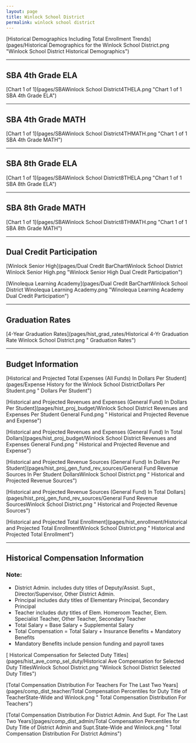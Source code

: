 ```yaml
---
layout: page
title: Winlock School District
permalink: winlock school district
---
```



[Historical Demographics Including Total Enrollment Trends](pages/Historical Demographics for the Winlock School District.png "Winlock School District Historical Demographics")

___

## SBA 4th Grade ELA

[Chart 1 of 1](pages/SBAWinlock School District4THELA.png "Chart 1 of 1 SBA 4th Grade ELA")


___

## SBA 4th Grade MATH

[Chart 1 of 1](pages/SBAWinlock School District4THMATH.png "Chart 1 of 1 SBA 4th Grade MATH")


___

## SBA 8th Grade ELA

[Chart 1 of 1](pages/SBAWinlock School District8THELA.png "Chart 1 of 1 SBA 8th Grade ELA")


___

## SBA 8th Grade MATH

[Chart 1 of 1](pages/SBAWinlock School District8THMATH.png "Chart 1 of 1 SBA 8th Grade MATH")


___

## Dual Credit Participation

[Winlock Senior High](pages/Dual Credit BarChartWinlock School District Winlock Senior High.png "Winlock Senior High Dual Credit Participation")

[Winolequa Learning Academy](pages/Dual Credit BarChartWinlock School District Winolequa Learning Academy.png "Winolequa Learning Academy Dual Credit Participation")


___

## Graduation Rates

[4-Year Graduation Rates](pages/hist_grad_rates/Historical 4-Yr Graduation Rate Winlock School District.png " Graduation Rates")


___

## Budget Information

[Historical and Projected Total Expenses (All Funds) In Dollars Per Student](pages/Expense History for the Winlock School DistrictDollars Per Student.png " Dollars Per Student")

[Historical and Projected Revenues and Expenses (General Fund) In Dollars Per Student](pages/hist_proj_budget/Winlock School District Revenues and Expenses Per Student General Fund.png " Historical and Projected Revenue and Expense")

[Historical and Projected Revenues and Expenses (General Fund) In Total Dollars](pages/hist_proj_budget/Winlock School District Revenues and Expenses General Fund.png " Historical and Projected Revenue and Expense")

[Historical and Projected Revenue Sources (General Fund) In Dollars Per Student](pages/hist_proj_gen_fund_rev_sources/General Fund Revenue Sources In Per Student DollarsWinlock School District.png " Historical and Projected Revenue Sources")

[Historical and Projected Revenue Sources (General Fund) In Total Dollars](pages/hist_proj_gen_fund_rev_sources/General Fund Revenue SourcesWinlock School District.png " Historical and Projected Revenue Sources")

[Historical and Projected Total Enrollment](pages/hist_enrollment/Historical and Projected Total EnrollmentWinlock School District.png " Historical and Projected Total Enrollment")


___

## Historical Compensation Information
### Note:
- District Admin. includes duty titles of Deputy/Assist. Supt., Director/Supervisor, Other District Admin.
- Principal includes duty titles of Elementary Principal, Secondary Principal
- Teacher includes duty titles of Elem. Homeroom Teacher, Elem. Specialist Teacher, Other Teacher, Secondary Teacher
- Total Salary = Base Salary + Supplemental Salary
- Total Compensation = Total Salary + Insurance Benefits + Mandatory Benefits
- Mandatory Benefits include pension funding and payroll taxes

[ Historical Compensation for Selected Duty Titles](pages/hist_ave_comp_sel_duty/Historical Ave Compensation for Selected Duty TitlesWinlock School District.png "Winlock School District Selected Duty Titles")

[Total Compensation Distribution For Teachers For The Last Two Years](pages/comp_dist_teacher/Total Compensation Percentiles for Duty Title of TeacherState-Wide and Winlock.png " Total Compensation Distribution For Teachers")

[Total Compensation Distribution For District Admin. And Supt. For The Last Two Years](pages/comp_dist_admin/Total Compensation Percentiles for Duty Title of District Admin and Supt.State-Wide and Winlock.png " Total Compensation Distribution For District Admins")


